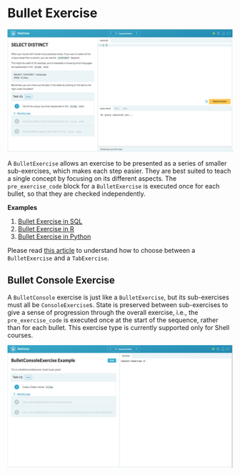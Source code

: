 # Bullet Exercise

![bullet-exercise](/images/BulletExercise.png)

A `BulletExercise` allows an exercise to be presented as a series of smaller sub-exercises, which makes each step easier. They are best suited to teach a single concept by focusing on its different aspects.  The `pre_exercise_code` block for a `BulletExercise` is executed once for each bullet, so that they are checked independently.

__Examples__

1. [Bullet Exercise in SQL](examples/md/sql/BulletExercise.md)
2. [Bullet Exercise in R](examples/md/r/BulletExercise.md)
3. [Bullet Exercise in Python](examples/md/python/BulletExercise.md)

Please read [this article](/courses/guidelines/tab-vs-bullet-exercises.html) to understand how to choose between a `BulletExercise` and a `TabExercise`.

## Bullet Console Exercise

A `BulletConsole` exercise is just like a `BulletExercise`, but its sub-exercises must all be `ConsoleExercise`s. State is preserved between sub-exercises to give a sense of progression through the overall exercise, i.e., the `pre_exercise_code` is executed once at the start of the sequence, rather than for each bullet. This exercise type is currently supported only for Shell courses.

![Bullet Console Exercise - Shell](/images/BulletConsoleExerciseShell.png)
